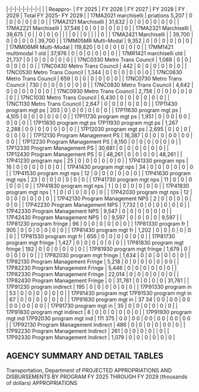 |-|-|-|-|-|-|-|-|
| | Reappro- | FY 2025 | FY 2026 | FY 2027 | FY 2028 | FY 2029 | Total FY 2025- FY 2029 |
| 17MA2021 marchiselli | priations  5,207 | 0 | 0 | 0 | 0 | 0 | 0 |
| 17MA2121 Marchiselli | 31,632 | 0 | 0 | 0 | 0 | 0 | 0 |
| 17MA2221 Marchiselli | 37,546 | 0 | 0 | 0 | 0 | 0 | 0 |
| 17MA2321 Marchiselli | 39,675 | 0 | | 0 | 0 | 0 | |
| | 0 | | 0 | | | | 0 |
| 17MA2421 Marchiselli | | 39,700 | 0 | 0 | 0 | 0 | 39,700 |
| 17MM05MR Multi-Modal | 9,352 | 0 | 0 | 0 | 0 | 0 | 0 |
| 17MM06MR Multi-Modal | 119,820 | 0 | 0 | 0 | 0 | 0 | 0 |
| 17MM1421 multimodal 1 old | 37,976 | 0 | 0 | 0 | 0 | 0 | 0 |
| 17MR1421 marchiselli old | 21,737 | 0 | 0 | 0 | 0 | 0 | 0 |
| 17NC0330 Metro Trans Council | 1,088 | 0 | 0 | 0 | 0 | 0 | 0 |
| 17NC0430 Metro Trans Council | 442 | 0 | 0 | 0 | 0 | 0 | 0 |
| 17NC0530 Metro Trans Council | 1,344 | 0 | 0 | 0 | 0 | 0 | 0 |
| 17NC0630 Metro Trans Council | 659 | 0 | 0 | 0 | 0 | 0 | 0 |
| 17NC0730 Metro Trans Council | 730 | 0 | 0 | 0 | 0 | 0 | 0 |
| 17NC0830 Metro Trans Council | 4,642 | 0 | 0 | 0 | 0 | 0 | 0 |
| 17NC0930 Metro Trans Council | 2,756 | 0 | 0 | 0 | 0 | 0 | 0 |
| 17NC1030 Metro Trans Council | 6,430 | 0 | 0 | 0 | 0 | 0 | 0 |
| 17NC1130 Metro Trans Council | 2,647 | 0 | 0 | 0 | 0 | 0 | 0 |
| 17P11430 program mgt ps | 203 | 0 | 0 | 0 | 0 | 0 | 0 |
| 17P11630 program mgt ps | 4,105 | 0 | 0 | 0 | 0 | 0 | 0 |
| 17P11730 program mgt ps | 1,951 | 0 | 0  0 | 0  0 | 0 | 0 | 0 |
| 17P11830 program mgt ps 17P11930 program mgt ps | 1,267  2,288 | 0  0 | 0 | 0 | 0 | 0 | 0 |
| 17P12030 program mgt ps | 2,695 | 0 | 0 | 0 | 0 | 0 | 0 |
| 17P12130 Program Management PS | 16,387 | 0 | 0 | 0 | 0  0 | 0  0 | 0  0 |
| 17P12230 Program Management PS | 8,150 | 0 | 0 | 0 | 0 | 0 | 0 |
| 17P12330 Program Management PS | 30,681 | 0 | 0 | 0 | 0 | 0 | 0 |
| 17P12430 Program Management PS | 0 | 48,261 | 0 | 0 | 0 | 0 | 48,261 |
| 17P41230 program nps | 25 | 0 | 0 | 0 | 0 | 0 | 0 |
| 17P41330 program nps | 16 | 0 | 0 | 0 | 0 | 0 | 0 |
| 17P41430 program mgt nps | 34 | 0 | 0 | 0 | 0 | 0 | 0 |
| 17P41530 program mgt nps | 12 | 0 | 0 | 0 | 0 | 0 | 0 |
| 17P41630 program mgt nps | 23 | 0 | 0 | 0 | 0 | 0 | 0 |
| 17P41730 program mgt nps | 11 | 0 | 0 | 0 | 0 | 0 | 0 |
| 17P41830 program mgt nps | 1 | 0 | 0 | 0 | 0 | 0 | 0 |
| 17P41930 program mgt nps | 1 | 0 | 0 | 0 | 0 | 0 | 0 |
| 17P42030 program mgt nps | 12 | 0 | 0 | 0 | 0 | 0 | 0 |
| 17P42130 Program Management NPS | 2 | 0 | 0 | 0 | 0 | 0 | 0 |
| 17P42230 Program Management NPS | 7,732 | 0 | 0 | 0 | 0 | 0 | 0 |
| 17P42330 Program Management NPS | 9,547 | 0 | 0 | 0 | 0 | 0 | 0 |
| 17P42430 Program Management NPS | 0 | 9,597 | 0 | 0 | 0 | 0 | 9,597 |
| 17P81230 program fringe | 96 | 0 | 0 | 0 | 0 | 0 | 0 |
| 17P81330 program fr | 905 | 0 | 0 | 0 | 0 | 0 | 0 |
| 17P81430 program mgt fr | 1,202 | 0 | 0 | 0 | 0 | 0 | 0 |
| 17P81530 program mgt fr | 656 | 0 | 0 | 0 | 0 | 0 | 0 |
| 17P81730 program mgt fringe | 1,427 | 0 | 0 | 0 | 0 | 0 | 0 |
| 17P81830 program mgt fringe | 192 | 0 | 0 | 0 | 0 | 0 | 0 |
| 17P81930 program mgt fringe | 1,679 | 0 | 0 | 0 | 0 | 0 | |
| 17P82030 program mgt fringe | 1,634 | 0 | 0 | 0 | 0 | 0 | 0 |
| 17P82130 Program Management Fringe | 5,218 | 0 | 0 | 0 | 0 | 0 | 0  0 |
| 17P82230 Program Management Fringe | 5,446 | 0 | 0 | 0 | 0 | 0 | 0 |
| 17P82330 Program Management Fringe | 22,014 | 0 | 0 | 0 | 0 | 0 | 0 |
| 17P82430 Program Management Fringe | 0 | 31,761 | 0 | 0 | 0 | 0 | 31,761 |
| 17P91230 program indirect | 195 | 0 | 0 | 0 | 0 | 0 | 0 |
| 17P91330 program in | 53 | 0 | 0 | 0 | 0 | 0 | 0 |
| 17P91430 program mgt 17P91530 program mgt in | 67 | 0 | 0 | 0 | 0 | 0 | 0 |
| 17P91630 program mgt in | 37  34 | 0  0 | 0  0 | 0  0 | 0  0 | 0  0 | 0  0 |
| 17P91730 program mgt in | 35 | 0 | 0 | 0 | 0 | 0 | 0 |
| 17P91830 program mgt indirect | 8 | 0 | 0 | 0 | 0 | 0 | 0 |
| 17P91930 program mgt ind 17P92030 program mgt ind | 111  375 | 0  0 | 0  0 | 0  0 | 0  0 | 0  0 | 0  0 |
| 17P92130 Program Management Indirect | 486 | 0 | 0 | 0 | 0 | 0  0 | 0 |
| 17P92230 Program Management Indirect | 261 | 0 | 0 | 0 | 0 | | 0 |
| 17P92330 Program Management Indirect | 1,079 | 0 | 0 | 0 | 0 | 0 | 0 |

## **AGENCY SUMMARY AND DETAIL TABLES**

Transportation, Department of PROJECTED APPROPRIATIONS AND DISBURSEMENTS BY PROGRAM FY 2025 THROUGH FY 2029 (thousands of dollars) APPROPRIATIONS